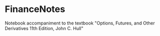 # FinanceNotes
Notebook accompaniment to the textbook "Options, Futures, and Other Derivatives 11th Edition, John C. Hull" 
